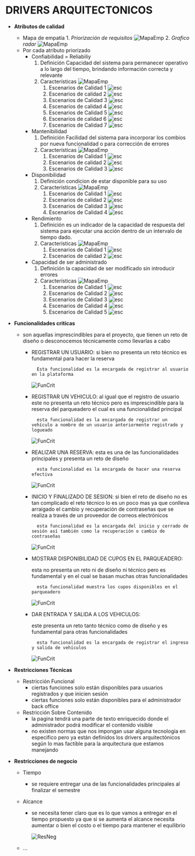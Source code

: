 # DRIVERS ARQUITECTONICOS

- **Atributos de calidad**
  - Mapa de empatía
        1. *Priorización de requisitos*
        ![MapaEmp](/assets/images/PriorizacióndeRequisistos.PNG)
        2. *Grafico radar*
        ![MapaEmp](/assets/images/GraficoRadar.PNG)
  - Por cada atributo priorizado
    - Confiabilidad = Reliabiliy
        1. Definición
        Capacidad del sistema para permanecer operativo a lo largo del tiempo, brindando información correcta y relevante
        2. Características
        ![MapaEmp](/assets/images/Caracteristicas.PNG)
            1. Escenarios de Calidad 1
            ![esc](/assets/images/Confiabilidad1.PNG)
            2. Escenarios de calidad 2
             ![esc](/assets/images/Confiabilidad2.PNG)
            3. Escenarios de Calidad 3
             ![esc](/assets/images/Confiabilidad3.PNG)
            4. Escenarios de calidad 4
             ![esc](/assets/images/Confiabilidad4.PNG)
            5. Escenarios de Calidad 5
             ![esc](/assets/images/Confiabilidad5.PNG)
            6. Escenarios de calidad 6
             ![esc](/assets/images/Confiabilidad6.PNG)
            7. Escenarios de Calidad 7
             ![esc](/assets/images/Confiabilidad7.PNG)
    - Mantenibilidad
        1. Definición
        Facilidad del sistema para incorporar los combios por nueva funcionalidad o para corrección de errores
        2. Características
        ![MapaEmp](/assets/images/CaracteristicasM.PNG)
            1. Escenarios de Calidad 1
            ![esc](/assets/images/Mantenibilidad1.PNG)
            2. Escenarios de calidad 2
             ![esc](/assets/images/Mantenibilidad2.PNG)
            3. Escenarios de Calidad 3
             ![esc](/assets/images/Mantenibilidad3.PNG)
    - Disponibilidad
        1. Definición
        condicion de estar disponible para su uso
        2. Características
        ![MapaEmp](/assets/images/CaracteristicasD.PNG)
            1. Escenarios de Calidad 1
            ![esc](/assets/images/Disponibilidad1.PNG)
            2. Escenarios de calidad 2
             ![esc](/assets/images/Disponibilidad2.PNG)
            3. Escenarios de Calidad 3
             ![esc](/assets/images/Disponibilidad3.PNG)
            4. Escenarios de Calidad 4
             ![esc](/assets/images/Disponibilidad4.PNG)
    - Rendimiento
        1. Definición
         es un indicador de la capacidad de respuesta del sistema para ejecutar una acción dentro de un intervalo de tiempo dado.
        2. Características
        ![MapaEmp](/assets/images/CaracteristicasR.PNG)
            1. Escenarios de Calidad 1
            ![esc](/assets/images/Rendimiento1.PNG)
            2. Escenarios de calidad 2
             ![esc](/assets/images/Rendimiento2.PNG)
    - Capacidad de ser administrado
        1. Definición
        la capacidad de ser modificado sin introducir errores
        2. Características
        ![MapaEmp](/assets/images/CaracteristicasA.PNG)
            1. Escenarios de Calidad 1
            ![esc](/assets/images/Cadmin1.PNG)
            2. Escenarios de Calidad 2
            ![esc](/assets/images/Cadmin2.PNG)
            3. Escenarios de Calidad 3
            ![esc](/assets/images/Cadmin3.PNG)
            4. Escenarios de Calidad 4
            ![esc](/assets/images/Cadmin4.PNG)
            5. Escenarios de Calidad 5
            ![esc](/assets/images/Cadmin5.PNG)
- **Funcionalidades criticas**
  - son aquellas imprescindibles para el proyecto, que tienen un reto de diseño o desconocemos técnicamente como llevarlas a cabo
    - REGISTRAR UN USUARIO: si bien no presenta un reto técnico es fundamental para hacer la reserva

            Esta funcionalidad es la encargada de registrar al usuario en la plataforma 

        ![FunCrit](/assets/images/RegistrarUsuario.png)

    - REGISTRAR UN VEHICULO: al igual que el registro de usuario este no presenta un reto técnico pero es imprescindible para la reserva del parqueadero el cual es una funcionalidad principal

            esta funcionalidad es la encargada de registrar un vehículo a nombre de un usuario anteriormente registrado y logueado

        ![FunCrit](/assets/images/RegistrarVehiculo.png)

    - REALIZAR UNA RESERVA: esta es una de las funcionalidades principales y presenta un reto de diseño

            esta funcionalidad es la encargada de hacer una reserva efectiva

        ![FunCrit](/assets/images/RealizarReserva.png)

    - INICIO Y FINALIZADO DE SESION: si bien el reto de diseño no es tan complicado el reto técnico lo es un poco mas ya que conlleva arraigado el cambio y recuperación de contraseñas que se realiza a través de  un proveedor de correos electrónicos

            esta funcionalidad es la encargada del inicio y cerrado de sesión así también como la recuperación o cambio de contraseñas

        ![FunCrit](/assets/images/InicioSesion.png)

    - MOSTRAR DISPONIBILIDAD DE CUPOS EN EL PARQUEADERO:

        esta no presenta un reto ni de diseño ni técnico pero es fundamental y en el cual se basan muchas otras funcionalidades

            esta funcionalidad muestra los cupos disponibles en el parqueadero

        ![FunCrit](/assets/images/Cupos.png)

    - DAR ENTRADA Y SALIDA A LOS VEHICULOS:

        este presenta un reto tanto técnico como de diseño y es fundamental para otras funcionalidades

            esta funcionalidad es la encargada de registrar el ingreso y salida de vehículos

        ![FunCrit](/assets/images/IngresoSalida.png)

- **Restricciones Técnicas**
  - Restricción Funcional
    - ciertas funciones solo están disponibles para usuarios registrados y que inicien sesión
    - ciertas funciones solo están disponibles para el administrador back office
  - Restricción Sobre Contenido
    - la pagina tendrá una parte de texto enriquecido donde el administrador podrá modificar el contenido visible
    - no existen normas que nos impongan usar alguna tecnología en especifico pero ya están definidos los drivers arquitectónicos según lo mas factible para la arquitectura que estamos manejando
- **Restricciones de negocio**
  - Tiempo
    - se requiere entregar una de las funcionalidades principales al finalizar el semestre
  - Alcance
    - se necesita tener claro que es lo que vamos a entregar en el tiempo propuesto ya que si se aumenta el alcance necesita aumentar o bien el costo o el tiempo para mantener el equilibrio

        ![ResNeg](/assets/images/alcance.png)

  - ...
